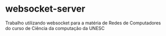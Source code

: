 # websocket-server
Trabalho utilizando websocket para a matéria de Redes de Computadores do curso de Ciência da computação da UNESC
